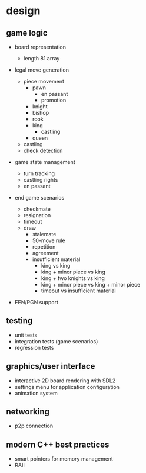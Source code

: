 # design

## game logic

- board representation
  - length 81 array
- legal move generation
  - piece movement
    - pawn
      - en passant
      - promotion
    - knight
    - bishop
    - rook
    - king
      - castling
    - queen
  - castling
  - check detection
- game state management
  - turn tracking
  - castling rights
  - en passant
- end game scenarios

  - checkmate
  - resignation
  - timeout
  - draw
    - stalemate
    - 50-move rule
    - repetition
    - agreement
    - insufficient material
      - king vs king
      - king + minor piece vs king
      - king + two knights vs king
      - king + minor piece vs king + minor piece
      - timeout vs insufficient material

- FEN/PGN support

## testing

- unit tests
- integration tests (game scenarios)
- regression tests

## graphics/user interface

- interactive 2D board rendering with SDL2
- settings menu for application configuration
- animation system

## networking

- p2p connection

## modern C++ best practices

- smart pointers for memory management
- RAII

